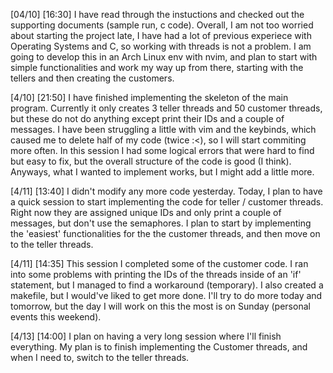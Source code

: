 [04/10] [16:30]
I have read through the instuctions and checked out the supporting documents (sample run, c code). Overall, I am not too worried about starting the project late, I have had a lot of previous experiece with Operating Systems and C, so working with threads is not a problem. I am going to develop this in an Arch Linux env with nvim, and plan to start with simple functionalities and work my way up from there, starting with the tellers and then creating the customers.

[4/10] [21:50]
I have finished implementing the skeleton of the main program. Currently it only creates 3 teller threads and 50 customer threads, but these do not do anything except print their IDs and a couple of messages. I have been struggling a little with vim and the keybinds, which caused me to delete half of my code (twice :<), so I will start commiting more often. In this session I had some logical errors that were hard to find but easy to fix, but the overall structure of the code is good (I think). Anyways, what I wanted to implement works, but I might add a little more.

[4/11] [13:40]
I didn't modify any more code yesterday. Today, I plan to have a quick session to start implementing the code for teller / customer threads. Right now they are assigned unique IDs and only print a couple of messages, but don't use the semaphores. I plan to start by implementing the 'easiest' functionalities for the the customer threads, and then move on to the teller threads.

[4/11] [14:35]
This session I completed some of the customer code. I ran into some problems with printing the IDs of the threads inside of an 'if' statement, but I managed to find a workaround (temporary). I also created a makefile, but I would've liked to get more done. I'll try to do more today and tomorrow, but the day I will work on this the most is on Sunday (personal events this weekend).

[4/13] [14:00]
I plan on having a very long session where I'll finish everything. My plan is to finish implementing the Customer threads, and when I need to, switch to the teller threads. 
